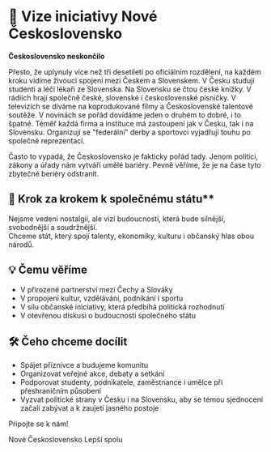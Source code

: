 # 📜 Vize iniciativy Nové Československo

**Československo neskončilo**

Přesto, že uplynuly více než tři desetiletí po oficiálním rozdělení, na každém kroku vidíme živoucí spojení mezi Českem a Slovenskem. V Česku studují studenti a léčí lékaři ze Slovenska. Na Slovensku se čtou české knížky. V rádiích hrají společně české, slovenské i československé písničky. V televizích se díváme na koprodukované filmy a Československé talentové soutěže. V novinách se pořád dovídáme jeden o druhém to dobré, i to špatné. Téměř každá firma a instituce má zastoupení jak v Česku, tak i na Slovensku. Organizují se "federální" derby a sportovci vyjadřují touhu po společné reprezentaci. 

Často to vypadá, že Československo je fakticky pořád tady. Jenom politici, zákony a úřady nám vytváří umělé bariéry. Pevně věříme, že je na čase tyto zbytečné beriéry odstranit.

## 🎯 Krok za krokem k společnému státu**  
Nejsme vedení nostalgií, ale vizí budoucnosti, která bude silnější, svobodnější a soudržnější.  
Chceme stát, který spojí talenty, ekonomiky, kulturu i občanský hlas obou národů.

## 💡 Čemu věříme
- V přirozené partnerství mezi Čechy a Slováky  
- V propojení kultur, vzdělávání, podnikání i sportu  
- V sílu občanské iniciativy, která předbíhá politická rozhodnutí  
- V otevřenou diskusi o budoucnosti společného státu  

## 🛠️ Čeho chceme docílit
- Spájet příznivce a budujeme komunitu  
- Organizovat veřejné akce, debaty a setkání  
- Podporovat studenty, podnikatele, zaměstnance i umělce při přeshraničním působení  
- Vyzvat politické strany v Česku i na Slovensku, aby se témou sjednocení začali zabývat a k zaujetí jasného postoje  

Pŕipojte se k nám! 

Nové Československo
Lepší spolu


